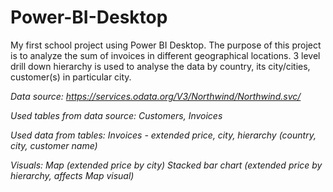 # Power-BI-Desktop

My first school project using Power BI Desktop. The purpose of this project is to analyze the sum of invoices in different geographical locations. 3 level drill down hierarchy is used to analyse the data by country, its city/cities, customer(s) in particular city. 

<i>Data source:
https://services.odata.org/V3/Northwind/Northwind.svc/

Used tables from data source: 
Customers, Invoices

Used data from tables:
Invoices - extended price, city, hierarchy (country, city, customer name)

Visuals:
Map (extended price by city)
Stacked bar chart (extended price by hierarchy, affects Map visual)
</i>
